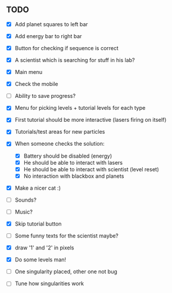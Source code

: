 TODO
----

- [x] Add planet squares to left bar
- [x] Add energy bar to right bar
- [x] Button for checking if sequence is correct
- [x] A scientist which is searching for stuff in his lab?
- [x] Main menu
- [x] Check the mobile
- [ ] Ability to save progress?
- [x] Menu for picking levels + tutorial levels for each type


- [x] First tutorial should be more interactive (lasers firing on itself)
- [x] Tutorials/test areas for new particles
- [x] When someone checks the solution:
  - [x] Battery should be disabled (energy)
  - [x] He should be able to interact with lasers
  - [x] He should be able to interact with scientist (level reset)
  - [x] No interaction with blackbox and planets
- [x] Make a nicer cat :)
- [ ] Sounds?
- [ ] Music?
- [x] Skip tutorial button
- [ ] Some funny texts for the scientist maybe?
- [x] draw '1' and '2' in pixels
- [x] Do some levels man!
- [ ] One singularity placed, other one not bug
- [ ] Tune how singularities work